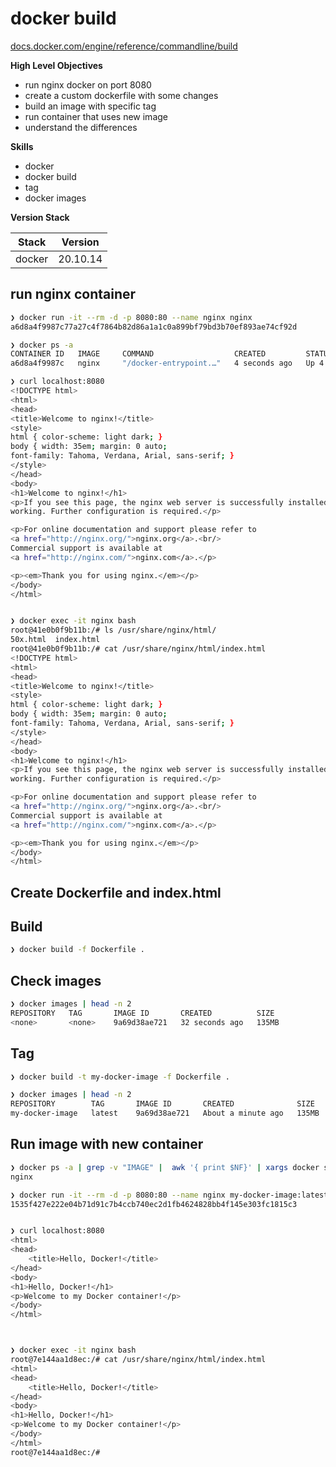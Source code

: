 # docker build

[docs.docker.com/engine/reference/commandline/build](https://docs.docker.com/engine/reference/commandline/build/)

**High Level Objectives**
- run nginx docker on port 8080
- create a custom dockerfile with some changes
- build an image with specific tag
- run container that uses new image
- understand the differences

**Skills**
- docker
- docker build
- tag
- docker images

**Version Stack**

| Stack  | Version  |
|--------|----------|
| docker | 20.10.14 |

## run nginx container

```bash
❯ docker run -it --rm -d -p 8080:80 --name nginx nginx
a6d8a4f9987c77a27c4f7864b82d86a1a1c0a899bf79bd3b70ef893ae74cf92d

❯ docker ps -a                                        
CONTAINER ID   IMAGE     COMMAND                  CREATED         STATUS         PORTS                  NAMES
a6d8a4f9987c   nginx     "/docker-entrypoint.…"   4 seconds ago   Up 4 seconds   0.0.0.0:8080->80/tcp   nginx

❯ curl localhost:8080                      
<!DOCTYPE html>
<html>
<head>
<title>Welcome to nginx!</title>
<style>
html { color-scheme: light dark; }
body { width: 35em; margin: 0 auto;
font-family: Tahoma, Verdana, Arial, sans-serif; }
</style>
</head>
<body>
<h1>Welcome to nginx!</h1>
<p>If you see this page, the nginx web server is successfully installed and
working. Further configuration is required.</p>

<p>For online documentation and support please refer to
<a href="http://nginx.org/">nginx.org</a>.<br/>
Commercial support is available at
<a href="http://nginx.com/">nginx.com</a>.</p>

<p><em>Thank you for using nginx.</em></p>
</body>
</html>


❯ docker exec -it nginx bash
root@41e0b0f9b11b:/# ls /usr/share/nginx/html/
50x.html  index.html
root@41e0b0f9b11b:/# cat /usr/share/nginx/html/index.html 
<!DOCTYPE html>
<html>
<head>
<title>Welcome to nginx!</title>
<style>
html { color-scheme: light dark; }
body { width: 35em; margin: 0 auto;
font-family: Tahoma, Verdana, Arial, sans-serif; }
</style>
</head>
<body>
<h1>Welcome to nginx!</h1>
<p>If you see this page, the nginx web server is successfully installed and
working. Further configuration is required.</p>

<p>For online documentation and support please refer to
<a href="http://nginx.org/">nginx.org</a>.<br/>
Commercial support is available at
<a href="http://nginx.com/">nginx.com</a>.</p>

<p><em>Thank you for using nginx.</em></p>
</body>
</html>
```

## Create Dockerfile and index.html

## Build

```bash
❯ docker build -f Dockerfile .


```

## Check images


```bash
❯ docker images | head -n 2   
REPOSITORY   TAG       IMAGE ID       CREATED          SIZE
<none>       <none>    9a69d38ae721   32 seconds ago   135MB


```

## Tag 

```bash
❯ docker build -t my-docker-image -f Dockerfile .

❯ docker images | head -n 2                      
REPOSITORY        TAG       IMAGE ID       CREATED              SIZE
my-docker-image   latest    9a69d38ae721   About a minute ago   135MB
```

## Run image with new container

```bash
❯ docker ps -a | grep -v "IMAGE" |  awk '{ print $NF}' | xargs docker stop
nginx

❯ docker run -it --rm -d -p 8080:80 --name nginx my-docker-image:latest   
1535f427e222e04b71d91c7b4ccb740ec2d1fb4624828bb4f145e303fc1815c3


❯ curl localhost:8080
<html>
<head>
    <title>Hello, Docker!</title>
</head>
<body>
<h1>Hello, Docker!</h1>
<p>Welcome to my Docker container!</p>
</body>
</html>



❯ docker exec -it nginx bash                                           
root@7e144aa1d8ec:/# cat /usr/share/nginx/html/index.html 
<html>
<head>
    <title>Hello, Docker!</title>
</head>
<body>
<h1>Hello, Docker!</h1>
<p>Welcome to my Docker container!</p>
</body>
</html>
root@7e144aa1d8ec:/# 

```